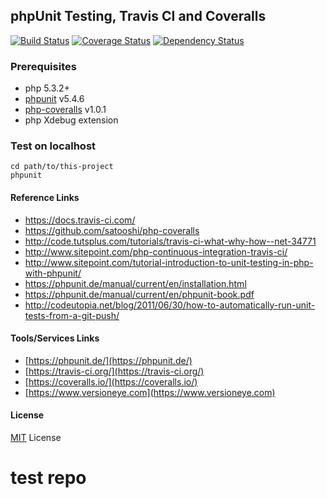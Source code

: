 ## phpUnit Testing, Travis CI and Coveralls


[![Build Status](https://travis-ci.org/ankurk91/phpunit-travis-ci-coveralls-example.svg?branch=master)](https://travis-ci.org/ankurk91/phpunit-travis-ci-coveralls-example)
[![Coverage Status](https://coveralls.io/repos/github/ankurk91/phpunit-travis-ci-coveralls-example/badge.svg?branch=master)](https://coveralls.io/github/ankurk91/phpunit-travis-ci-coveralls-example?branch=master)
[![Dependency Status](https://www.versioneye.com/user/projects/57ad5bab89a9740034ca1916/badge.svg?style=flat-square)](https://www.versioneye.com/user/projects/57ad5bab89a9740034ca1916)

### Prerequisites
* php 5.3.2+
* [phpunit](https://github.com/sebastianbergmann/phpunit/) v5.4.6
* [php-coveralls](https://github.com/satooshi/php-coveralls) v1.0.1
* php Xdebug extension

### Test on localhost
```
cd path/to/this-project
phpunit
```

#### Reference Links
* https://docs.travis-ci.com/
* https://github.com/satooshi/php-coveralls
* http://code.tutsplus.com/tutorials/travis-ci-what-why-how--net-34771
* http://www.sitepoint.com/php-continuous-integration-travis-ci/
* http://www.sitepoint.com/tutorial-introduction-to-unit-testing-in-php-with-phpunit/
* https://phpunit.de/manual/current/en/installation.html
* https://phpunit.de/manual/current/en/phpunit-book.pdf
* http://codeutopia.net/blog/2011/06/30/how-to-automatically-run-unit-tests-from-a-git-push/


#### Tools/Services Links
* [https://phpunit.de/](https://phpunit.de/)
* [https://travis-ci.org/](https://travis-ci.org/)
* [https://coveralls.io/](https://coveralls.io/)
* [https://www.versioneye.com](https://www.versioneye.com)

#### License
[MIT](LICENSE.txt) License


# test repo
